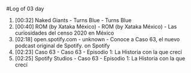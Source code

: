 #Log of 03 day

1. [00:32] Naked Giants - Turns Blue - Turns Blue
1. [00:40] ROM (by Xataka México) - ROM (by Xataka México) - Las curiosidades del censo 2020 en México
1. [02:18] open.spotify.com - unknown - Conoce a Caso 63, el nuevo podcast original de Spotify. on Spotify
1. [02:23] Caso 63 - Caso 63 - Episodio 1: La Historia con la que crecí
1. [02:25] Spotify Studios - Caso 63 - Episodio 1: La Historia con la que crecí
